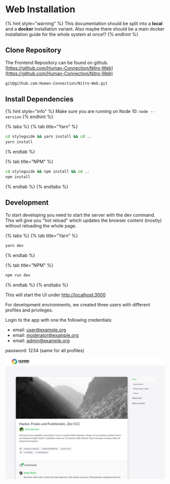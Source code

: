# Web Installation

{% hint style="warning" %}
This documentation should be split into a **local** and a **docker** installation variant. Also maybe there should be a main docker installation guide for the whole system at once!?
{% endhint %}

## Clone Repository

The Frontend Repository can be found on github.  
[https://github.com/Human-Connection/Nitro-Web](https://github.com/Human-Connection/Nitro-Web)

```bash
git@github.com:Human-Connection/Nitro-Web.git
```

## Install Dependencies

{% hint style="info" %}
Make sure you are running on Node 10: `node --version`
{% endhint %}

{% tabs %}
{% tab title="Yarn" %}
```bash
cd styleguide && yarn install && cd ..
yarn install
```
{% endtab %}

{% tab title="NPM" %}
```bash
cd styleguide && npm install && cd ..
npm install
```
{% endtab %}
{% endtabs %}

## Development

To start developing you need to start the server with the dev command. This will give you "hot reload" which updates the browser content \(mostly\) without reloading the whole page.

{% tabs %}
{% tab title="Yarn" %}
```bash
yarn dev
```
{% endtab %}

{% tab title="NPM" %}
```bash
npm run dev
```
{% endtab %}
{% endtabs %}

This will start the UI under [http://localhost:3000](http://localhost:3000)

For development environments, we created three users with different profiles and privileges.

Login to the app with one the following credentials:

* email: user@example.org
* email: moderator@example.org
* email: admin@example.org

password: 1234 \(same for all profiles\)

![You should see this under http://localhost:3000](../.gitbook/assets/screenshot.png)

